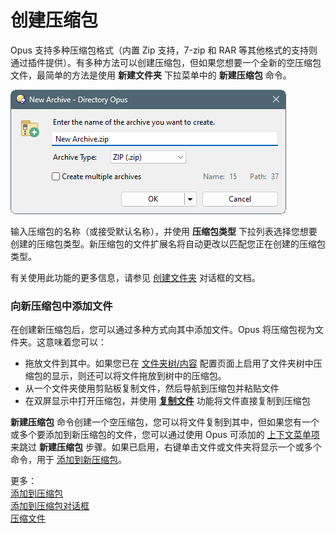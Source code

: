 # 创建压缩包

Opus 支持多种压缩包格式（内置 Zip 支持，7-zip 和 RAR 等其他格式的支持则通过插件提供）。有多种方法可以创建压缩包，但如果您想要一个全新的空压缩包文件，最简单的方法是使用 **新建文件夹** 下拉菜单中的 **新建压缩包** 命令。

![](/Manual/images/media/13/new_archive.png) 

输入压缩包的名称（或接受默认名称），并使用 **压缩包类型** 下拉列表选择您想要创建的压缩包类型。新压缩包的文件扩展名将自动更改以匹配您正在创建的压缩包类型。

有关使用此功能的更多信息，请参见 [创建文件夹](creating_folders.zh.md) 对话框的文档。

### 向新压缩包中添加文件

在创建新压缩包后，您可以通过多种方式向其中添加文件。Opus 将压缩包视为文件夹。这意味着您可以：

- 拖放文件到其中。如果您已在 [文件夹树/内容](/Manual/preferences/preferences_categories/folder_tree/contents.zh.md) 配置页面上启用了文件夹树中压缩包的显示，则还可以将文件拖放到树中的压缩包。
- 从一个文件夹使用剪贴板复制文件，然后导航到压缩包并粘贴文件
- 在双屏显示中打开压缩包，并使用 **[复制文件](copying_moving_and_deleting_files/README.zh.md)** 功能将文件直接复制到压缩包

**新建压缩包** 命令创建一个空压缩包，您可以将文件复制到其中，但如果您有一个或多个要添加到新压缩包的文件，您可以通过使用 Opus 可添加的 [上下文菜单项](/Manual/preferences/preferences_categories/zip_and_other_archives/archive_context_menu.zh.md) 来跳过 **新建压缩包** 步骤。如果已启用，右键单击文件或文件夹将显示一个或多个命令，用于 [添加到新压缩包](/Manual/file_operations/creating_archives/adding_to_archives.zh.md)。

更多：  
[添加到压缩包](/Manual/file_operations/creating_archives/adding_to_archives.zh.md)  
[添加到压缩包对话框](/Manual/file_operations/creating_archives/add_to_archive_dialog/README.zh.md)  
[压缩文件](/Manual/file_operations/creating_archives/zip_files/README.zh.md)